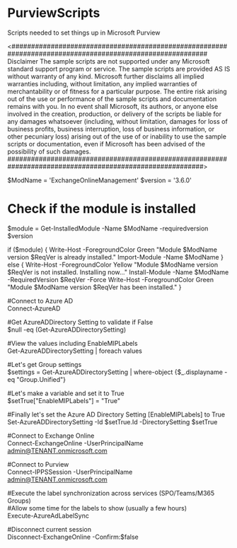 # PurviewScripts
Scripts needed to set things up in Microsoft Purview


<##########################################################################################################
Disclaimer
The sample scripts are not supported under any Microsoft standard support program or service.
The sample scripts are provided AS IS without warranty of any kind. Microsoft further disclaims all
implied warranties including, without limitation, any implied warranties of merchantability or of fitness
for a particular purpose. The entire risk arising out of the use or performance of the sample scripts and
documentation remains with you. In no event shall Microsoft, its authors, or anyone else involved in the
creation, production, or delivery of the scripts be liable for any damages whatsoever (including, without
limitation, damages for loss of business profits, business interruption, loss of business information,
or other pecuniary loss) arising out of the use of or inability to use the sample scripts or documentation,
even if Microsoft has been advised of the  possibility of such damages.
##########################################################################################################>


$ModName = 'ExchangeOnlineManagement'
$version = '3.6.0'

# Check if the module is installed
$module = Get-InstalledModule -Name $ModName -requiredversion $version

if ($module) {
    Write-Host -ForegroundColor Green "Module $ModName version $ReqVer is already installed."
    Import-Module -Name $ModName
} else {
    Write-Host -ForegroundColor Yellow "Module $ModName version $ReqVer is not installed. Installing now..."
    Install-Module -Name $ModName -RequiredVersion $ReqVer -Force
    Write-Host -ForegroundColor Green "Module $ModName version $ReqVer has been installed."
}

#Connect to Azure AD <BR>
Connect-AzureAD

#Get AzureADDirectory Setting to validate if False <BR>
$null -eq (Get-AzureADDirectorySetting)

#View the values including EnableMIPLabels <BR>
Get-AzureADDirectorySetting | foreach values

#Let's get Group settings <BR>
$settings = Get-AzureADDirectorySetting | where-object {$_.displayname -eq "Group.Unified"}

#Let's make a variable and set it to True <BR>
$setTrue["EnableMIPLabels"] = "True"

#Finally let's set the Azure AD Directory Setting [EnableMIPLabels] to True <BR>
Set-AzureADDirectorySetting -Id $setTrue.Id -DirectorySetting $setTrue

#Connect to Exchange Online <BR>
Connect-ExchangeOnline -UserPrincipalName admin@TENANT.onmicrosoft.com

#Connect to Purview  <BR>
Connect-IPPSSession -UserPrincipalName admin@TENANT.onmicrosoft.com

#Execute the label synchronization across services (SPO/Teams/M365 Groups) <BR>
#Allow some time for the labels to show (usually a few hours) <BR>
Execute-AzureAdLabelSync

#Disconnect current session <BR>
Disconnect-ExchangeOnline -Confirm:$false
